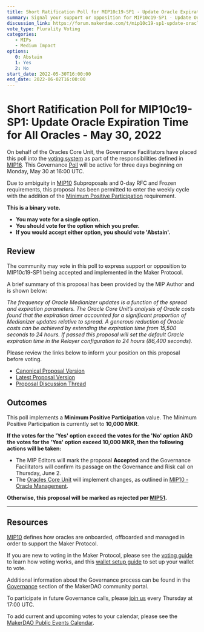 ```yaml
---
title: Short Ratification Poll for MIP10c19-SP1 - Update Oracle Expiration Time for All Oracles - May 30, 2022
summary: Signal your support or opposition for MIP10c19-SP1 - Update Oracle Expiration Time for All Oracles.
discussion_link: https://forum.makerdao.com/t/mip10c19-sp1-update-oracle-expiration-time-for-all-oracles/15236
vote_type: Plurality Voting
categories:
   - MIPs
   - Medium Impact
options:
   0: Abstain
   1: Yes
   2: No
start_date: 2022-05-30T16:00:00
end_date: 2022-06-02T16:00:00
---
```

# Short Ratification Poll for MIP10c19-SP1: Update Oracle Expiration Time for All Oracles - May 30, 2022

On behalf of the Oracles Core Unit, the Governance Facilitators have placed this poll into the [voting system](https://vote.makerdao.com/polling) as part of the responsibilities defined in [MIP16](https://mips.makerdao.com/mips/details/MIP16). This Governance [Poll](https://community-development.makerdao.com/en/learn/governance/on-chain-gov) will be active for three days beginning on Monday, May 30 at 16:00 UTC.

Due to ambiguity in [MIP10](https://mips.makerdao.com/mips/details/MIP10) Subproposals and 0-day RFC and Frozen requirements, this proposal has been permitted to enter the weekly cycle with the addition of the [Minimum Positive Participation](https://mips.makerdao.com/mips/details/MIP51#MIP51c2) requirement.

**This is a binary vote.**
- **You may vote for a single option.**
- **You should vote for the option which you prefer.**
- **If you would accept either option, you should vote 'Abstain'.**

## Review

The community may vote in this poll to express support or opposition to MIP10c19-SP1 being accepted and implemented in the Maker Protocol.

A brief summary of this proposal has been provided by the MIP Author and is shown below:

*The frequency of Oracle Medianizer updates is a function of the spread and expiration parameters. The Oracle Core Unit’s analysis of Oracle costs found that the expiration timer accounted for a significant proportion of Medianizer updates relative to spread. A generous reduction of Oracle costs can be achieved by extending the expiration time from 15,500 seconds to 24 hours. If passed this proposal will set the default Oracle expiration time in the Relayer configuration to 24 hours (86,400 seconds).*

Please review the links below to inform your position on this proposal before voting.
* [Canonical Proposal Version](https://github.com/makerdao/mips/commit/44aa2c43b753ebc588dc46f3e68617d7b7c7ddb2)
* [Latest Proposal Version](https://mips.makerdao.com/mips/details/MIP10c19SP1)
* [Proposal Discussion Thread](https://forum.makerdao.com/t/mip10c19-sp1-update-oracle-expiration-time-for-all-oracles/15236)

## Outcomes

This poll implements a **Minimum Positive Participation** value. The Minimum Positive Participation is currently set to **10,000 MKR**.

**If the votes for the 'Yes' option exceed the votes for the 'No' option AND the votes for the 'Yes' option exceed 10,000 MKR, then the following actions will be taken:**
* The MIP Editors will mark the proposal **Accepted** and the Governance Facilitators will confirm its passage on the Governance and Risk call on Thursday, June 2.
* The [Oracles Core Unit](https://mips.makerdao.com/mips/details/MIP38#oracles-ora-001-) will implement changes, as outlined in [MIP10 - Oracle Management](https://mips.makerdao.com/mips/details/MIP10).

**Otherwise, this proposal will be marked as rejected per [MIP51](https://mips.makerdao.com/mips/details/MIP51#mip51c2-ratification-poll).**

---

## Resources

[MIP10](https://mips.makerdao.com/mips/details/MIP10) defines how oracles are onboarded, offboarded and managed in order to support the Maker Protocol.

If you are new to voting in the Maker Protocol, please see the [voting guide](https://community-development.makerdao.com/en/learn/governance/how-voting-works/) to learn how voting works, and this [wallet setup guide](https://community-development.makerdao.com/en/learn/governance/voting-setup/) to set up your wallet to vote.

Additional information about the Governance process can be found in the [Governance](https://community-development.makerdao.com/en/learn/governance) section of the MakerDAO community portal.

To participate in future Governance calls, please [join us](https://github.com/makerdao/community/tree/master/governance/governance-and-risk-meetings) every Thursday at 17:00 UTC.

To add current and upcoming votes to your calendar, please see the [MakerDAO Public Events Calendar](https://calendar.google.com/calendar/embed?src=makerdao.com_3efhm2ghipksegl009ktniomdk%40group.calendar.google.com&ctz=UTC&mode=week&showCalendars=0&showPrint=0).
